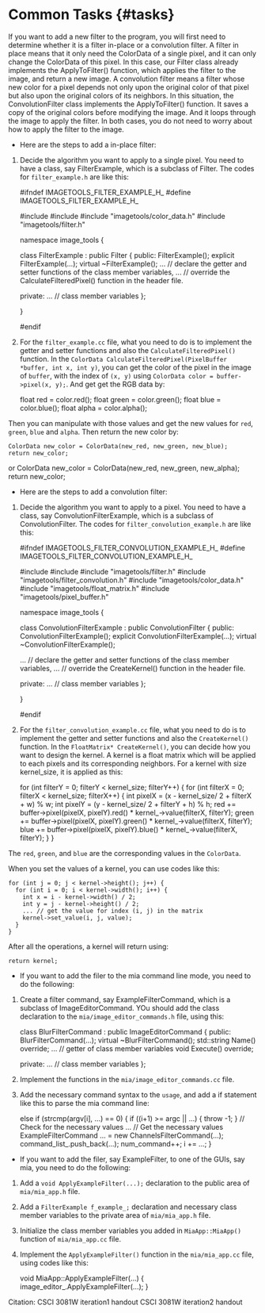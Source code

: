 Common Tasks    {#tasks}
============
If you want to add a new filter to the program, you will first need to determine
whether it is a filter in-place or a convolution filter. A filter in place means
that it only need the ColorData of a single pixel, and it can only change the
ColorData of this pixel. In this case, our Filter class already implements the
ApplyToFilter() function, which applies the filter to the image, and return a
new image. A convolution filter means a filter whose new color for a
pixel depends not only upon the original color of that
pixel but also upon the original colors of its neighbors. In this situation, the
ConvolutionFilter class implements the ApplyToFilter() function. It saves a copy of the original
colors before modifying the image. And it loops through the image to apply the filter.
In both cases, you do not need to worry about how to apply the filter to the image.


*  Here are the steps to add a in-place filter:

1. Decide the algorithm you want to apply to a single pixel. You need to have a
class, say FilterExample, which is a subclass of Filter. The codes for
`filter_example.h` are like this:

    #ifndef IMAGETOOLS_FILTER_EXAMPLE_H_
    #define IMAGETOOLS_FILTER_EXAMPLE_H_

    #include <cmath>
    #include <string>
    #include "imagetools/color_data.h"
    #include "imagetools/filter.h"

    namespace image_tools {

    class FilterExample : public Filter {
     public:
      FilterExample();
      explicit FilterExample(...);
      virtual ~FilterExample();
      ... // declare the getter and setter functions of the class member variables,
      ... // override the CalculateFilteredPixel() function in the header file.

    private:
      ... // class member variables
    };

    }

    #endif

2. For the `filter_example.cc` file, what you need to do is to implement the getter
and setter functions and also the `CalculateFilteredPixel()` function. In the
`ColorData CalculateFilteredPixel(PixelBuffer *buffer, int x, int y)`,
you can get the color of the pixel in the image of `buffer`, with
the index of `(x, y)` using `ColorData color = buffer->pixel(x, y);`. And get
get the RGB data by:

    float red = color.red();
    float green = color.green();
    float blue = color.blue();
    float alpha = color.alpha();

Then you can manipulate with those values and get the new values for `red`, `green`,
`blue` and `alpha`. Then return the new color by:

    ColorData new_color = ColorData(new_red, new_green, new_blue);
    return new_color;
or
    ColorData new_color = ColorData(new_red, new_green, new_alpha);
    return new_color;


*  Here are the steps to add a convolution filter:

1. Decide the algorithm you want to apply to a pixel. You need to have a
class, say ConvolutionFilterExample, which is a subclass of ConvolutionFilter. The codes for
`filter_convolution_example.h` are like this:

    #ifndef IMAGETOOLS_FILTER_CONVOLUTION_EXAMPLE_H_
    #define IMAGETOOLS_FILTER_CONVOLUTION_EXAMPLE_H_

    #include <cmath>
    #include <string>
    #include "imagetools/filter.h"
    #include "imagetools/filter_convolution.h"
    #include "imagetools/color_data.h"
    #include "imagetools/float_matrix.h"
    #include "imagetools/pixel_buffer.h"

    namespace image_tools {

    class ConvolutionFilterExample : public ConvolutionFilter {
     public:
      ConvolutionFilterExample();
      explicit ConvolutionFilterExample(...);
      virtual ~ConvolutionFilterExample();

      ... // declare the getter and setter functions of the class member variables,
      ... // override the CreateKernel() function in the header file.

    private:
      ... // class member variables
    };

    }

    #endif

2. For the `filter_convolution_example.cc` file, what you need to do is to
implement the getter and setter functions and also the `CreateKernel()`
function. In the `FloatMatrix* CreateKernel()`,
you can decide how you want to design the kernel. A kernel is a float matrix which
will be applied to each pixels and its corresponding neighbors. For a kernel with
size kernel_size, it is applied as this:

    for (int filterY = 0; filterY < kernel_size; filterY++) {
      for (int filterX = 0; filterX < kernel_size; filterX++) {
        int pixelX = (x - kernel_size/ 2 + filterX + w) % w;
        int pixelY = (y - kernel_size/ 2 + filterY + h) % h;
        red += buffer->pixel(pixelX, pixelY).red() *
          kernel_->value(filterX, filterY);
        green += buffer->pixel(pixelX, pixelY).green() *
          kernel_->value(filterX, filterY);
        blue += buffer->pixel(pixelX, pixelY).blue() *
          kernel_->value(filterX, filterY);
      }
    }

The `red`, `green`, and `blue` are the corresponding values in the `ColorData`.

When you set the values of a kernel, you can use codes like this:

    for (int j = 0; j < kernel->height(); j++) {
      for (int i = 0; i < kernel->width(); i++) {
        int x = i - kernel->width() / 2;
        int y = j - kernel->height() / 2;
        ... // get the value for index (i, j) in the matrix
        kernel->set_value(i, j, value);
      }
    }

After all the operations, a kernel will return using:

    return kernel;


*  If you want to add the filer to the mia command line mode, you need to do the following:

1. Create a filter command, say ExampleFilterCommand,  which is a subclass of
ImageEditorCommand. YOu should
add the class declaration to the `mia/image_editor_commands.h` file, using this:

    class BlurFilterCommand : public ImageEditorCommand {
     public:
      BlurFilterCommand(...);
      virtual ~BlurFilterCommand();
      std::string Name() override;
      ... // getter of class member variables
      void Execute() override;

     private:
      ... // class member variables
    };

2. Implement the functions in the `mia/image_editor_commands.cc` file.

3. Add the necessary command syntax to the `usage`, and add a if statement like
this to parse the mia command line:

    else if (strcmp(argv[i], ...) == 0) {
          if ((i+1) >= argc || ...) { throw -1; } // Check for the necessary values
          ... // Get the necessary values
          ExampleFilterCommand ... = new ChannelsFilterCommand(...);
          command_list_.push_back(...);
          num_command++;
          i += ...;
    }


*  If you want to add the filer, say ExampleFilter, to one of the GUIs, say mia, you need to do the following:

1. Add a `void ApplyExampleFilter(...);` declaration to the public area of `mia/mia_app.h` file.

2. Add a `FilterExample f_example_;` declaration and necessary class member variables to the private area of `mia/mia_app.h` file.

3. Initialize the class member variables you added in `MiaApp::MiaApp()` function of `mia/mia_app.cc` file.

4. Implement the `ApplyExampleFilter()` function in the `mia/mia_app.cc` file, using codes like this:

    void MiaApp::ApplyExampleFilter(...) {
      image_editor_.ApplyExampleFilter(...);
    }

Citation:
CSCI 3081W iteration1 handout
CSCI 3081W iteration2 handout

